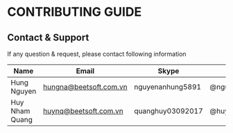 # CONTRIBUTING GUIDE

## Contact & Support

If any question & request, please contact following information

| Name        | Email                | Skype            | Facebook        |
|-------------|----------------------|------------------|-----------------|
| Hung Nguyen | hungna@beetsoft.com.vn | nguyenanhung5891 | @nguyenanhung   |
| Huy Nham Quang | huynq@beetsoft.com.vn | quanghuy03092017 | @huybin15012015 |

